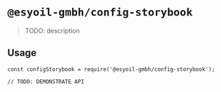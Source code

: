 # `@esyoil-gmbh/config-storybook`

> TODO: description

## Usage

```
const configStorybook = require('@esyoil-gmbh/config-storybook');

// TODO: DEMONSTRATE API
```
